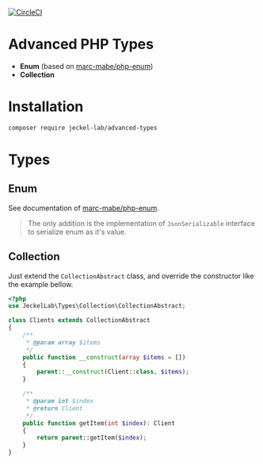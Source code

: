 [![CircleCI](https://circleci.com/gh/Jeckel-Lab/advanced-types.svg?style=svg)](https://circleci.com/gh/Jeckel-Lab/advanced-types)

# Advanced PHP Types

- **Enum** (based on [marc-mabe/php-enum](https://github.com/marc-mabe/php-enum))
- **Collection**

# Installation

```bash
composer require jeckel-lab/advanced-types
```

# Types

## Enum

See documentation of [marc-mabe/php-enum](https://github.com/marc-mabe/php-enum).

> The only addition is the implementation of `JsonSerializable` interface to serialize enum as it's value.

## Collection

Just extend the `CollectionAbstract` class, and override the constructor like the example bellow.

```php
<?php
use JeckelLab\Types\Collection\CollectionAbstract;

class Clients extends CollectionAbstract
{
    /**
     * @param array $items
     */
    public function __construct(array $items = [])
    {
        parent::__construct(Client::class, $items);
    }

    /**
     * @param int $index
     * @return Client
     */
    public function getItem(int $index): Client
    {
        return parent::getItem($index);
    }
}
```
